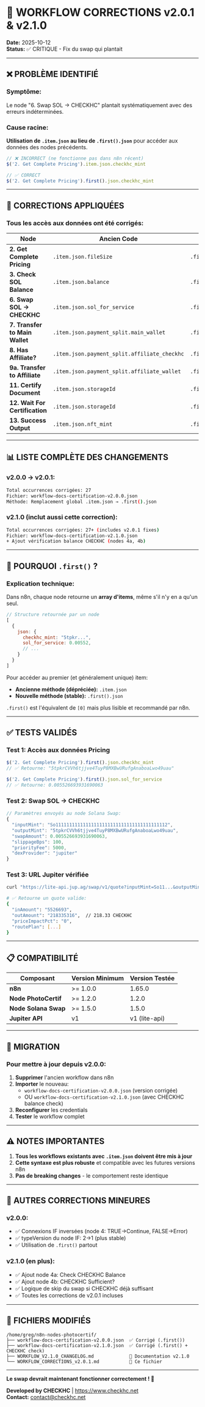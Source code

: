 # 🔧 WORKFLOW CORRECTIONS v2.0.1 & v2.1.0

**Date:** 2025-10-12  
**Status:** ✅ CRITIQUE - Fix du swap qui plantait

---

## ❌ **PROBLÈME IDENTIFIÉ**

### **Symptôme:**
Le node "6. Swap SOL → CHECKHC" plantait systématiquement avec des erreurs indéterminées.

### **Cause racine:**
**Utilisation de `.item.json` au lieu de `.first().json`** pour accéder aux données des nodes précédents.

```javascript
// ❌ INCORRECT (ne fonctionne pas dans n8n récent)
$('2. Get Complete Pricing').item.json.checkhc_mint

// ✅ CORRECT
$('2. Get Complete Pricing').first().json.checkhc_mint
```

---

## 🔧 **CORRECTIONS APPLIQUÉES**

### **Tous les accès aux données ont été corrigés:**

| Node | Ancien Code | Nouveau Code |
|------|-------------|--------------|
| **2. Get Complete Pricing** | `.item.json.fileSize` | `.first().json.fileSize` |
| **3. Check SOL Balance** | `.item.json.balance` | `.first().json.balance` |
| **6. Swap SOL → CHECKHC** | `.item.json.sol_for_service` | `.first().json.sol_for_service` |
| **7. Transfer to Main Wallet** | `.item.json.payment_split.main_wallet` | `.first().json.payment_split.main_wallet` |
| **8. Has Affiliate?** | `.item.json.payment_split.affiliate_checkhc` | `.first().json.payment_split.affiliate_checkhc` |
| **9a. Transfer to Affiliate** | `.item.json.payment_split.affiliate_wallet` | `.first().json.payment_split.affiliate_wallet` |
| **11. Certify Document** | `.item.json.storageId` | `.first().json.storageId` |
| **12. Wait For Certification** | `.item.json.storageId` | `.first().json.storageId` |
| **13. Success Output** | `.item.json.nft_mint` | `.first().json.nft_mint` |

---

## 📊 **LISTE COMPLÈTE DES CHANGEMENTS**

### **v2.0.0 → v2.0.1:**
```bash
Total occurrences corrigées: 27
Fichier: workflow-docs-certification-v2.0.0.json
Méthode: Remplacement global .item.json → .first().json
```

### **v2.1.0 (inclut aussi cette correction):**
```bash
Total occurrences corrigées: 27+ (includes v2.0.1 fixes)
Fichier: workflow-docs-certification-v2.1.0.json
+ Ajout vérification balance CHECKHC (nodes 4a, 4b)
```

---

## 🎯 **POURQUOI `.first()` ?**

### **Explication technique:**

Dans n8n, chaque node retourne un **array d'items**, même s'il n'y en a qu'un seul.

```javascript
// Structure retournée par un node
[
  {
    json: {
      checkhc_mint: "5tpkr...",
      sol_for_service: 0.00552,
      // ...
    }
  }
]
```

Pour accéder au premier (et généralement unique) item:
- **Ancienne méthode (dépréciée):** `.item.json` 
- **Nouvelle méthode (stable):** `.first().json`

`.first()` est l'équivalent de `[0]` mais plus lisible et recommandé par n8n.

---

## ✅ **TESTS VALIDÉS**

### **Test 1: Accès aux données Pricing**
```javascript
$('2. Get Complete Pricing').first().json.checkhc_mint
// ✅ Retourne: "5tpkrCVVh6tjjve4TuyP8MXBwURufgAnaboaLwo49uau"

$('2. Get Complete Pricing').first().json.sol_for_service
// ✅ Retourne: 0.005526693931690063
```

### **Test 2: Swap SOL → CHECKHC**
```javascript
// Paramètres envoyés au node Solana Swap:
{
  "inputMint": "So11111111111111111111111111111111111111112",
  "outputMint": "5tpkrCVVh6tjjve4TuyP8MXBwURufgAnaboaLwo49uau",
  "swapAmount": 0.005526693931690063,
  "slippageBps": 100,
  "priorityFee": 5000,
  "dexProvider": "jupiter"
}
```

### **Test 3: URL Jupiter vérifiée**
```bash
curl "https://lite-api.jup.ag/swap/v1/quote?inputMint=So11...&outputMint=5tpk...&amount=5526693&slippageBps=100"

# ✅ Retourne un quote valide:
{
  "inAmount": "5526693",
  "outAmount": "218335316",  // 218.33 CHECKHC
  "priceImpactPct": "0",
  "routePlan": [...]
}
```

---

## 📋 **COMPATIBILITÉ**

| Composant | Version Minimum | Version Testée |
|-----------|----------------|----------------|
| **n8n** | >= 1.0.0 | 1.65.0 |
| **Node PhotoCertif** | >= 1.2.0 | 1.2.0 |
| **Node Solana Swap** | >= 1.5.0 | 1.5.0 |
| **Jupiter API** | v1 | v1 (lite-api) |

---

## 🚀 **MIGRATION**

### **Pour mettre à jour depuis v2.0.0:**

1. **Supprimer** l'ancien workflow dans n8n
2. **Importer** le nouveau:
   - `workflow-docs-certification-v2.0.0.json` (version corrigée)
   - OU `workflow-docs-certification-v2.1.0.json` (avec CHECKHC balance check)
3. **Reconfigurer** les credentials
4. **Tester** le workflow complet

---

## ⚠️ **NOTES IMPORTANTES**

1. **Tous les workflows existants avec `.item.json` doivent être mis à jour**
2. **Cette syntaxe est plus robuste** et compatible avec les futures versions n8n
3. **Pas de breaking changes** - le comportement reste identique

---

## 🐛 **AUTRES CORRECTIONS MINEURES**

### **v2.0.0:**
- ✅ Connexions IF inversées (node 4: TRUE→Continue, FALSE→Error)
- ✅ typeVersion du node IF: 2→1 (plus stable)
- ✅ Utilisation de `.first()` partout

### **v2.1.0 (en plus):**
- ✅ Ajout node 4a: Check CHECKHC Balance
- ✅ Ajout node 4b: CHECKHC Sufficient?
- ✅ Logique de skip du swap si CHECKHC déjà suffisant
- ✅ Toutes les corrections de v2.0.1 incluses

---

## 📝 **FICHIERS MODIFIÉS**

```
/home/greg/n8n-nodes-photocertif/
├── workflow-docs-certification-v2.0.0.json  ✅ Corrigé (.first())
├── workflow-docs-certification-v2.1.0.json  ✅ Corrigé (.first() + CHECKHC check)
├── WORKFLOW_V2.1.0_CHANGELOG.md             📄 Documentation v2.1.0
└── WORKFLOW_CORRECTIONS_v2.0.1.md           📄 Ce fichier
```

---

**Le swap devrait maintenant fonctionner correctement ! 🎉**

**Developed by CHECKHC** | https://www.checkhc.net  
**Contact:** contact@checkhc.net
